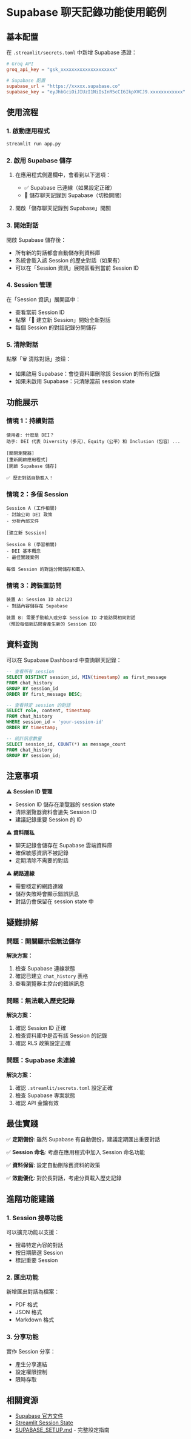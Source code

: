 # Supabase 聊天記錄功能使用範例

## 基本配置

在 `.streamlit/secrets.toml` 中新增 Supabase 憑證：

```toml
# Groq API
groq_api_key = "gsk_xxxxxxxxxxxxxxxxxxxx"

# Supabase 配置
supabase_url = "https://xxxxx.supabase.co"
supabase_key = "eyJhbGciOiJIUzI1NiIsInR5cCI6IkpXVCJ9.xxxxxxxxxxxx"
```

## 使用流程

### 1. 啟動應用程式

```bash
streamlit run app.py
```

### 2. 啟用 Supabase 儲存

1. 在應用程式側邊欄中，會看到以下選項：
   - ✅ Supabase 已連線（如果設定正確）
   - 💾 儲存聊天記錄到 Supabase（切換開關）

2. 開啟「儲存聊天記錄到 Supabase」開關

### 3. 開始對話

開啟 Supabase 儲存後：
- 所有新的對話都會自動儲存到資料庫
- 系統會載入該 Session 的歷史對話（如果有）
- 可以在「Session 資訊」展開區看到當前 Session ID

### 4. Session 管理

在「Session 資訊」展開區中：
- 查看當前 Session ID
- 點擊「🔄 建立新 Session」開始全新對話
- 每個 Session 的對話記錄分開儲存

### 5. 清除對話

點擊「🗑️ 清除對話」按鈕：
- 如果啟用 Supabase：會從資料庫刪除該 Session 的所有記錄
- 如果未啟用 Supabase：只清除當前 session state

## 功能展示

### 情境 1：持續對話

```
使用者: 什麼是 DEI？
助手: DEI 代表 Diversity（多元）、Equity（公平）和 Inclusion（包容）...

[關閉瀏覽器]
[重新開啟應用程式]
[開啟 Supabase 儲存]

✅ 歷史對話自動載入！
```

### 情境 2：多個 Session

```
Session A (工作相關)
- 討論公司 DEI 政策
- 分析內部文件

[建立新 Session]

Session B (學習相關)
- DEI 基本概念
- 最佳實踐案例

每個 Session 的對話分開儲存和載入
```

### 情境 3：跨裝置訪問

```
裝置 A: Session ID abc123
- 對話內容儲存在 Supabase

裝置 B: 需要手動輸入或分享 Session ID 才能訪問相同對話
（預設每個新訪問會產生新的 Session ID）
```

## 資料查詢

可以在 Supabase Dashboard 中查詢聊天記錄：

```sql
-- 查看所有 session
SELECT DISTINCT session_id, MIN(timestamp) as first_message
FROM chat_history
GROUP BY session_id
ORDER BY first_message DESC;

-- 查看特定 session 的對話
SELECT role, content, timestamp
FROM chat_history
WHERE session_id = 'your-session-id'
ORDER BY timestamp;

-- 統計訊息數量
SELECT session_id, COUNT(*) as message_count
FROM chat_history
GROUP BY session_id;
```

## 注意事項

⚠️ **Session ID 管理**
- Session ID 儲存在瀏覽器的 session state
- 清除瀏覽器資料會遺失 Session ID
- 建議記錄重要 Session 的 ID

⚠️ **資料隱私**
- 聊天記錄會儲存在 Supabase 雲端資料庫
- 確保敏感資訊不被記錄
- 定期清除不需要的對話

⚠️ **網路連線**
- 需要穩定的網路連線
- 儲存失敗時會顯示錯誤訊息
- 對話仍會保留在 session state 中

## 疑難排解

### 問題：開關顯示但無法儲存

**解決方案：**
1. 檢查 Supabase 連線狀態
2. 確認已建立 `chat_history` 表格
3. 查看瀏覽器主控台的錯誤訊息

### 問題：無法載入歷史記錄

**解決方案：**
1. 確認 Session ID 正確
2. 檢查資料庫中是否有該 Session 的記錄
3. 確認 RLS 政策設定正確

### 問題：Supabase 未連線

**解決方案：**
1. 確認 `.streamlit/secrets.toml` 設定正確
2. 檢查 Supabase 專案狀態
3. 確認 API 金鑰有效

## 最佳實踐

✅ **定期備份**: 雖然 Supabase 有自動備份，建議定期匯出重要對話

✅ **Session 命名**: 考慮在應用程式中加入 Session 命名功能

✅ **資料保留**: 設定自動刪除舊資料的政策

✅ **效能優化**: 對於長對話，考慮分頁載入歷史記錄

## 進階功能建議

### 1. Session 搜尋功能

可以擴充功能以支援：
- 搜尋特定內容的對話
- 按日期篩選 Session
- 標記重要 Session

### 2. 匯出功能

新增匯出對話為檔案：
- PDF 格式
- JSON 格式
- Markdown 格式

### 3. 分享功能

實作 Session 分享：
- 產生分享連結
- 設定權限控制
- 限時存取

## 相關資源

- [Supabase 官方文件](https://supabase.com/docs)
- [Streamlit Session State](https://docs.streamlit.io/library/api-reference/session-state)
- [SUPABASE_SETUP.md](SUPABASE_SETUP.md) - 完整設定指南
